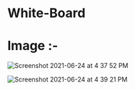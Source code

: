 # White-Board

# Image :-
![Screenshot 2021-06-24 at 4 37 52 PM](https://user-images.githubusercontent.com/43475033/123253153-c8315e80-d50a-11eb-9227-b1c64d75ecfd.png)

![Screenshot 2021-06-24 at 4 39 21 PM](https://user-images.githubusercontent.com/43475033/123253214-db442e80-d50a-11eb-8f48-f8cefc983845.png)
